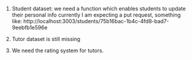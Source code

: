1. Student dataset: we need a function which enables students to update their personal info
currently I am expecting a put request, something like: http://localhost:3003/students/75b16bac-1b4c-4fd8-bad7-9eebfb1e596e

2. Tutor dataset is still missing

3. We need the rating system for tutors.


